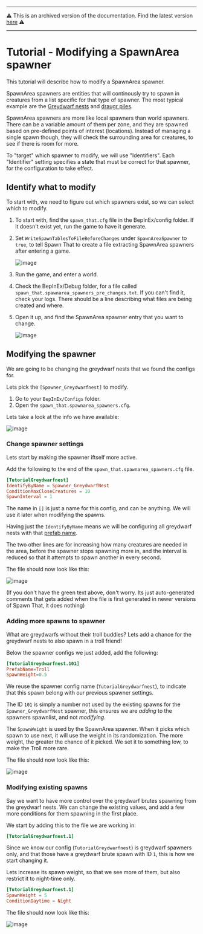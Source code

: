 ----

⚠️ This is an archived version of the documentation. Find the latest version [here](/configs/general/intro.html) ⚠️

----

# Tutorial - Modifying a SpawnArea spawner

This tutorial will describe how to modify a SpawnArea spawner.

SpawnArea spawners are entities that will continously try to spawn in creatures from a list specific for that type of spawner.
The most typical example are the [Greydwarf nests](https://valheim.fandom.com/wiki/Greydwarf_nest) and [draugr piles](https://valheim.fandom.com/wiki/Body_pile).

SpawnArea spawners are more like local spawners than world spawners. There can be a variable amount of them per zone, and they are spawned based on pre-defined points of interest (locations). Instead of managing a single spawn though, they will check the surrounding area for creatures, to see if there is room for more.

To "target" which spawner to modify, we will use "Identifiers". Each "Identifier" setting specifies a state that must be correct for that spawner, for the configuration to take effect.

## Identify what to modify

To start with, we need to figure out which spawners exist, so we can select which to modify.

1. To start with, find the `spawn_that.cfg` file in the BepInEx/config folder. If it doesn't exist yet, run the game to have it generate.

2. Set `WriteSpawnTablesToFileBeforeChanges` under `SpawnAreaSpawner` to `true`, to tell Spawn That to create a file extracting SpawnArea spawners after entering a game.

    ![image](https://user-images.githubusercontent.com/16554392/189481088-cf665859-1741-406f-bc86-ecfa3ed21f7e.png)

3. Run the game, and enter a world.

4. Check the BepInEx/Debug folder, for a file called `spawn_that.spawnarea_spawners_pre_changes.txt`. If you can't find it, check your logs. There should be a line describing what files are being created and where.

5. Open it up, and find the SpawnArea spawner entry that you want to change.

    ![image](https://user-images.githubusercontent.com/16554392/189481260-787fa1dc-8b3b-4fa6-aa9f-ffc2d7457c15.png)

## Modifying the spawner

We are going to be changing the greydwarf nests that we found the configs for.

Lets pick the `[Spawner_Greydwarfnest]` to modify.

1. Go to your `BepInEx/Configs` folder.
2. Open the `spawn_that.spawnarea_spawners.cfg`.

Lets take a look at the info we have available:

![image](https://user-images.githubusercontent.com/16554392/189481532-c3a9517d-8088-49cc-b05d-836d5c1b35ef.png)

### Change spawner settings

Lets start by making the spawner iftself more active.

Add the following to the end of the `spawn_that.spawnarea_spawners.cfg` file.

```toml
[TutorialGreydwarfnest]
IdentifyByName = Spawner_GreydwarfNest
ConditionMaxCloseCreatures = 10
SpawnInterval = 1
```

The name in `[]` is just a name for this config, and can be anything. We will use it later when modifying the spawns.

Having just the `IdentifyByName` means we will be configuring all greydwarf nests with that [prefab name](finding-prefab-names.md).

The two other lines are for increasing how many creatures are needed in the area, before the spawner stops spawning more in, and the interval is reduced so that it attempts to spawn another in every second.

The file should now look like this:

![image](https://user-images.githubusercontent.com/16554392/189481869-0117a46a-e46e-4ef0-b982-2bc72dd43816.png)

(If you don't have the green text above, don't worry. Its just auto-generated comments that gets added when the file is first generated in newer versions of Spawn That, it does nothing)

### Adding more spawns to spawner

What are greydwarfs without their troll buddies? Lets add a chance for the greydwarf nests to also spawn in a troll friend!

Below the spawner configs we just added, add the following:

```toml
[TutorialGreydwarfnest.101]
PrefabName=Troll
SpawnWeight=0.5
```

We reuse the spawner config name (`TutorialGreydwarfnest`), to indicate that this spawn belong with our previous spawner settings.

The ID `101` is simply a number not used by the existing spawns for the `Spawner_GreydwarfNest` spawner, this ensures we are *adding* to the spawners spawnlist, and not *modifying*.

The `SpawnWeight` is used by the SpawnArea spawner. When it picks which spawn to use next, it will use the weight in its randomization. The more weight, the greater the chance of it picked. We set it to something low, to make the Troll more rare.

The file should now look like this:

![image](https://user-images.githubusercontent.com/16554392/189485910-27e28bba-cdbe-47e9-8c4d-e8ceb1080d75.png)

### Modifying existing spawns

Say we want to have more control over the greydwarf brutes spawning from the greydwarf nests. We can change the existing values, and add a few more conditions for them spawning in the first place.

We start by adding this to the file we are working in:

```toml
[TutorialGreydwarfnest.1]
```

Since we know our config (`TutorialGreydwarfnest`) is greydwarf spawners only, and that those have a greydwarf brute spawn with ID `1`, this is how we start changing it.

Lets increase its spawn weight, so that we see more of them, but also restrict it to night-time only.

```toml
[TutorialGreydwarfnest.1]
SpawnWeight = 5
ConditionDaytime = Night
```

The file should now look like this:

![image](https://user-images.githubusercontent.com/16554392/189486259-835da10a-7e39-403c-af34-f1c0ac0c696b.png)

